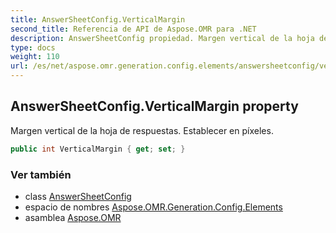 ```yaml
---
title: AnswerSheetConfig.VerticalMargin
second_title: Referencia de API de Aspose.OMR para .NET
description: AnswerSheetConfig propiedad. Margen vertical de la hoja de respuestas. Establecer en píxeles.
type: docs
weight: 110
url: /es/net/aspose.omr.generation.config.elements/answersheetconfig/verticalmargin/
---
```

## AnswerSheetConfig.VerticalMargin property

Margen vertical de la hoja de respuestas. Establecer en píxeles.

```csharp
public int VerticalMargin { get; set; }
```

### Ver también

* class [AnswerSheetConfig](../)
* espacio de nombres [Aspose.OMR.Generation.Config.Elements](../../answersheetconfig/)
* asamblea [Aspose.OMR](../../../)


